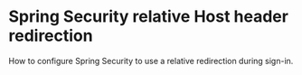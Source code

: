 # Spring Security relative Host header redirection

How to configure Spring Security to use a relative redirection during sign-in. 
